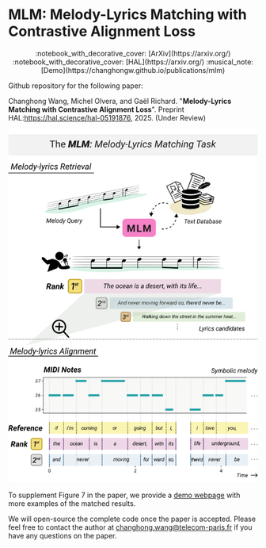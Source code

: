# MLM: Melody-Lyrics Matching with Contrastive Alignment Loss

<p align="center">:notebook_with_decorative_cover: [ArXiv](https://arxiv.org/)
:notebook_with_decorative_cover: [HAL](https://arxiv.org/)
:musical_note: [Demo](https://changhongw.github.io/publications/mlm)</p>

Github repository for the following paper:

Changhong Wang, Michel Olvera, and Gaël Richard. "**Melody-Lyrics Matching with Contrastive Alignment Loss**". Preprint HAL:https://hal.science/hal-05191876, 2025. (Under Review)

<p align="center">
<img src="assets/MLM_fig1.png" width="600" />
</p>

To supplement Figure 7 in the paper, we provide a [demo webpage](https://changhongw.github.io/publications/mlm) with more examples of the matched results.

We will open-source the complete code once the paper is accepted. Please feel free to contact the author at changhong.wang@telecom-paris.fr if you have any questions on the paper.
